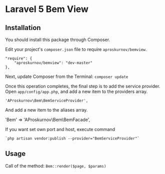# Laravel 5 Bem View

## Installation

You should install this package through Composer.

Edit your project's `composer.json` file to require `aproskurnov/bemview`.

    "require": {
        "aproskurnov/bemview": "dev-master"
    },

Next, update Composer from the Terminal:
    `composer update`

Once this operation completes, the final step is to add the service provider.
Open `app/config/app.php`, and add a new item to the providers array.

  `'AProskurnov\Bem\BemServiceProvider',`

And add a new item to the aliases array.

  'Bem' => 'AProskurnov\Bem\BemFacade',

If you want set own port and host, execute command

    `php artisan vendor:publish --provider="BemServiceProvider"`

Usage
-------
Call of the method: `Bem::render($page, $params)`
